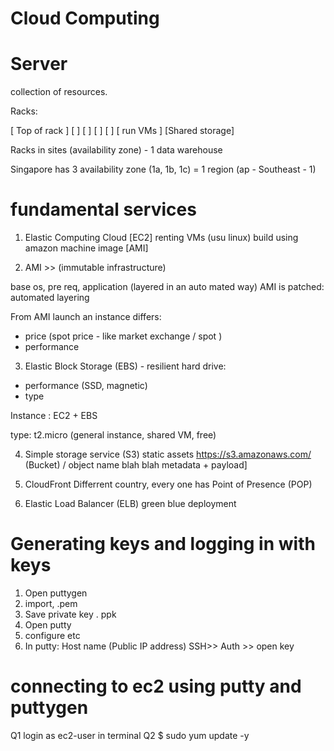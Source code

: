 # Cloud Computing

# Server
collection of resources. 

Racks:

[  Top of rack ]
[              ]
[              ]
[              ]
[              ]
[    run VMs   ]
[Shared storage]

Racks in sites (availability zone) - 1 data warehouse

Singapore has 3 availability zone (1a, 1b, 1c) = 1 region (ap - Southeast - 1)

# fundamental services
1. Elastic Computing Cloud [EC2]
renting VMs (usu linux)
build using amazon machine image [AMI]

2. AMI >> (immutable infrastructure) 

base os, pre req, application (layered in an auto mated way) AMI is patched: automated layering

From AMI launch an instance
differs:
- price (spot price - like market exchange / spot )
- performance

3. Elastic Block Storage (EBS) - resilient hard drive:
- performance (SSD, magnetic)
- type 

Instance : EC2 + EBS

type: t2.micro (general instance, shared VM, free)

4. Simple storage service (S3)
static assets
https://s3.amazonaws.com/ (Bucket) / object name blah blah
metadata + payload]

5. CloudFront
Differrent country, every one has Point of Presence (POP)

6. Elastic Load Balancer (ELB)
green blue deployment

# Generating keys and logging in with keys

1. Open puttygen
2. import, .pem
3. Save private key . ppk
4. Open putty
5. configure etc
6. In putty:
Host name (Public IP address)
SSH>> Auth >> open key

# connecting to ec2 using putty and puttygen

Q1 login as ec2-user in terminal
Q2 $ sudo yum update -y